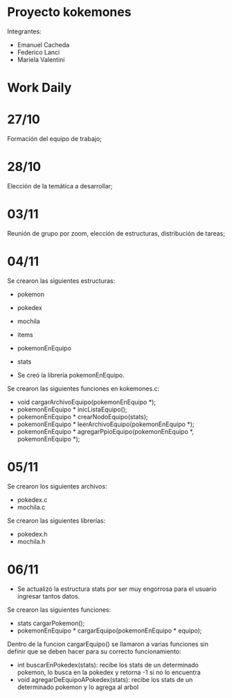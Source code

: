 # Proyecto kokemones

Integrantes:
- Emanuel Cacheda
- Federico Lanci
- Mariela Valentini

# Work Daily

# 27/10 

Formación del equipo de trabajo;

# 28/10

Elección de la temática a desarrollar;

# 03/11

Reunión de grupo por zoom, elección de estructuras, distribución de tareas;

# 04/11

Se crearon las siguientes estructuras:
- pokemon
- pokedex
- mochila
- items
- pokemonEnEquipo
- stats

- Se creó la librería pokemonEnEquipo.

Se crearon las siguientes funciones en kokemones.c:
- void cargarArchivoEquipo(pokemonEnEquipo *);
- pokemonEnEquipo * inicListaEquipo();
- pokemonEnEquipo * crearNodoEquipo(stats);
- pokemonEnEquipo * leerArchivoEquipo(pokemonEnEquipo *);
- pokemonEnEquipo * agregarPpioEquipo(pokemonEnEquipo *, pokemonEnEquipo *);

# 05/11

Se crearon los siguientes archivos:
- pokedex.c
- mochila.c

Se crearon las siguientes librerías:
- pokedex.h
- mochila.h

# 06/11

- Se actualizó la estructura stats por ser muy engorrosa para el usuario ingresar tantos datos.

Se crearon las siguientes funciones:
- stats cargarPokemon();
- pokemonEnEquipo * cargarEquipo(pokemonEnEquipo * equipo);

Dentro de la funcion cargarEquipo() se llamaron a varias funciones sin definir que se deben hacer para su correcto funcionamiento:
- int buscarEnPokedex(stats): recibe los stats de un determinado pokemon, lo busca en la pokedex y retorna -1 si no lo encuentra 
- void agregarDeEquipoAPokedex(stats): recibe los stats de un determinado pokemon y lo agrega al arbol



